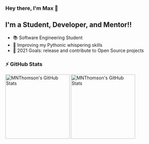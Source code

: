 ### Hey there, I'm Max 👋

## I'm a Student, Developer, and Mentor!!

- 📚 Software Engineering Student
- 🐍 Improving my Pythonic whispering skills
- 🥅 2021 Goals: release and contribute to Open Source projects

### ⚡ GitHub Stats
<p align="left">
  <img align="center" height="200" alt="MNThomson's GitHub Stats" src="https://github-readme-stats.vercel.app/api?username=MNThomson&theme=github_dark&show_icons=true&count_private=true" />

  <img align="center" height="200" alt="MNThomson's GitHub Stats" src="https://github-readme-stats.vercel.app/api/top-langs/?username=MNThomson&layout=compact&theme=github_dark" />
</p>
